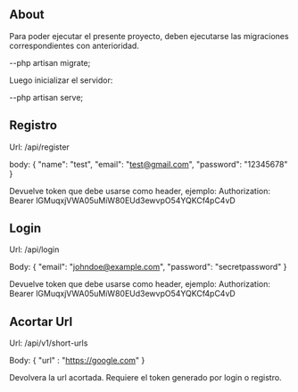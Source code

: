 ## About 

Para poder ejecutar el presente proyecto, deben ejecutarse las migraciones correspondientes con anterioridad.

--php artisan migrate;

Luego inicializar el servidor:

--php artisan serve;

## Registro

Url: /api/register

body:
{
    "name": "test",
    "email": "test@gmail.com",
    "password": "12345678"
}

Devuelve token que debe usarse como header, ejemplo: 
Authorization: Bearer lGMuqxjVWA05uMiW80EUd3ewvpO54YQKCf4pC4vD

## Login

Url: /api/login

Body: 
{
  "email": "johndoe@example.com",
  "password": "secretpassword"
}

Devuelve token que debe usarse como header, ejemplo: 
Authorization: Bearer lGMuqxjVWA05uMiW80EUd3ewvpO54YQKCf4pC4vD

## Acortar Url

Url: /api/v1/short-urls

Body: 
{
    "url" : "https://google.com"
}

Devolvera la url acortada. Requiere el token generado por login o registro.